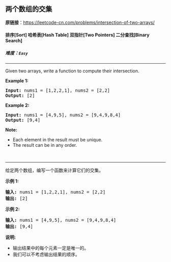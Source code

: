 ## 两个数组的交集

**原链接**：<https://leetcode-cn.com/problems/intersection-of-two-arrays/>

#### 排序[Sort]    哈希表[Hash Table]    双指针[Two Pointers]    二分查找[Binary Search]    

##### 难度：**`Easy`**

----- 
<p>Given two arrays, write a function to compute their intersection.</p>

<p><strong>Example 1:</strong></p>

<pre>
<strong>Input: </strong>nums1 = <span id="example-input-1-1">[1,2,2,1]</span>, nums2 = <span id="example-input-1-2">[2,2]</span>
<strong>Output: </strong><span id="example-output-1">[2]</span>
</pre>

<div>
<p><strong>Example 2:</strong></p>

<pre>
<strong>Input: </strong>nums1 = <span id="example-input-2-1">[4,9,5]</span>, nums2 = <span id="example-input-2-2">[9,4,9,8,4]</span>
<strong>Output: </strong><span id="example-output-2">[9,4]</span></pre>
</div>

<p><b>Note:</b></p>

<ul>
	<li>Each element in the result must be unique.</li>
	<li>The result can be in any order.</li>
</ul>

<p>&nbsp;</p>


----- 
<p>给定两个数组，编写一个函数来计算它们的交集。</p>

<p><strong>示例 1:</strong></p>

<pre><strong>输入: </strong>nums1 = [1,2,2,1], nums2 = [2,2]
<strong>输出: </strong>[2]
</pre>

<p><strong>示例 2:</strong></p>

<pre><strong>输入: </strong>nums1 = [4,9,5], nums2 = [9,4,9,8,4]
<strong>输出: </strong>[9,4]</pre>

<p><strong>说明:</strong></p>

<ul>
	<li>输出结果中的每个元素一定是唯一的。</li>
	<li>我们可以不考虑输出结果的顺序。</li>
</ul>
